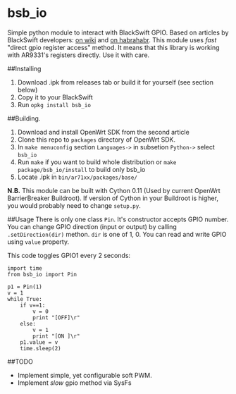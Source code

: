 # bsb_io
Simple python module to interact with BlackSwift GPIO. Based on articles by BlackSwift developers: [on wiki](http://www.black-swift.ru/wiki/index.php?title=%D0%A0%D0%B0%D0%B1%D0%BE%D1%82%D0%B0_%D1%81_GPIO) and [on habrahabr](http://habrahabr.ru/company/blackswift/blog/247925/).
This module uses _fast_ "direct gpio register access" method. It means that this library is working with AR9331's registers directly. Use it with care.

##Installing
1. Download .ipk from releases tab or build it for yourself (see section below)
2. Copy it to your BlackSwift
3. Run `opkg install bsb_io`

##Building.
1. Download and install OpenWrt SDK from the second article
2. Clone this repo to `packages` directory of OpenWrt SDK.
3. In `make menuconfig` section `Languages->` in subsetion `Python->` select `bsb_io`
4. Run `make` if you want to build whole distribution or `make package/bsb_io/install` to build only bsb_io
5. Locate .ipk in `bin/ar71xx/packages/base/`

**N.B.** This module can be built with Cython 0.11 (Used by current OpenWrt BarrierBreaker Buildroot). If version of Cython in your Buildroot is higher, you would probably need to change `setup.py`.

##Usage
There is only one class `Pin`. It's constructor accepts GPIO number.
You can change GPIO direction (input or output) by calling `.setDirection(dir)` methon. `dir` is one of 1, 0.
You can read and write GPIO using `value`  property.

This code toggles GPIO1 every 2 seconds:
```
import time
from bsb_io import Pin

p1 = Pin(1)
v = 1
while True:
    if v==1:
        v = 0
        print "[OFF]\r"
    else:
        v = 1
        print "[ON ]\r"
    p1.value = v
    time.sleep(2)
```

##TODO
* Implement simple, yet configurable soft PWM.
* Implement _slow_ gpio method via SysFs
